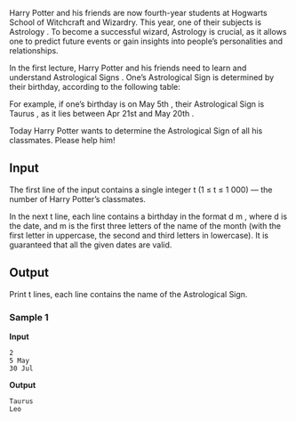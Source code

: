 Harry Potter and his friends are now fourth-year students at
Hogwarts School of Witchcraft and Wizardry. This year, one of
their subjects is Astrology . To become a
successful wizard, Astrology is crucial, as it allows one to
predict future events or gain insights into people’s
personalities and relationships.

In the first lecture, Harry Potter and his friends need to
learn and understand Astrological Signs .
One’s Astrological Sign is determined by
their birthday, according to the following table:

For example, if one’s birthday is on May
5th , their Astrological Sign is Taurus , as it lies between Apr 21st and May
20th .

Today Harry Potter wants to determine the Astrological Sign
of all his classmates. Please help him!

## Input
The first line of the input contains a single integer t (1 ≤ t ≤ 1 000) — the
number of Harry Potter’s classmates.

In the next t line,
each line contains a birthday in the format d m , where d is the
date, and m is the first three
letters of the name of the month (with the first letter in
uppercase, the second and third letters in lowercase). It is
guaranteed that all the given dates are valid.

## Output
Print t lines, each
line contains the name of the Astrological Sign.

### Sample 1
**Input**
```text
2
5 May
30 Jul
```
**Output**
```text
Taurus
Leo
```

